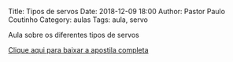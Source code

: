 Title: Tipos de servos
Date: 2018-12-09 18:00
Author: Pastor Paulo Coutinho
Category: aulas
Tags: aula, servo

Aula sobre os diferentes tipos de servos

[Clique aqui para baixar a apostila completa](https://www.dropbox.com/s/wnfk40hizlkx3n6/AULA%20-%20EBD%20-%2009%3A12%3A2018.pdf?dl=1)